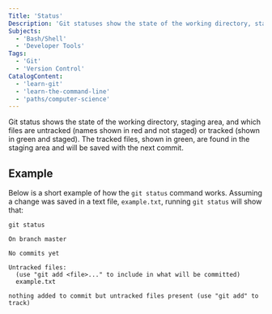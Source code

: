 ```yaml
---
Title: 'Status'
Description: 'Git statuses show the state of the working directory, staging area, and which files are untracked (names shown in red and not staged) or tracked (shown in green and staged).'
Subjects:
  - 'Bash/Shell'
  - 'Developer Tools'
Tags:
  - 'Git'
  - 'Version Control'
CatalogContent:
  - 'learn-git'
  - 'learn-the-command-line'
  - 'paths/computer-science'
---
```


Git status shows the state of the working directory, staging area, and which files are untracked (names shown in red and not staged) or tracked (shown in green and staged). The tracked files, shown in green, are found in the staging area and will be saved with the next commit.


## Example

Below is a short example of how the `git status` command works. Assuming a change was saved in a text file, `example.txt`, running `git status` will show that:

```shell
git status

On branch master

No commits yet

Untracked files:
  (use "git add <file>..." to include in what will be committed)
  example.txt

nothing added to commit but untracked files present (use "git add" to track)
```